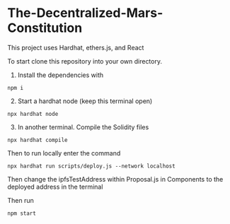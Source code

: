 # The-Decentralized-Mars-Constitution

This project uses Hardhat, ethers.js, and React

To start clone this repository into your own directory.

1) Install the dependencies with 
```shell
npm i
```
2) Start a hardhat node (keep this terminal open)
```shell
npx hardhat node
```
3) In another terminal. Compile the Solidity files
```shell
npx hardhat compile
```
Then to run locally enter the command
```shell
npx hardhat run scripts/deploy.js --network localhost
```

Then change the ipfsTestAddress within Proposal.js in Components to the deployed address in the terminal

Then run 
```shell
npm start
```

